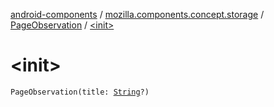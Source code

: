 [android-components](../../index.md) / [mozilla.components.concept.storage](../index.md) / [PageObservation](index.md) / [&lt;init&gt;](./-init-.md)

# &lt;init&gt;

`PageObservation(title: `[`String`](https://kotlinlang.org/api/latest/jvm/stdlib/kotlin/-string/index.html)`?)`